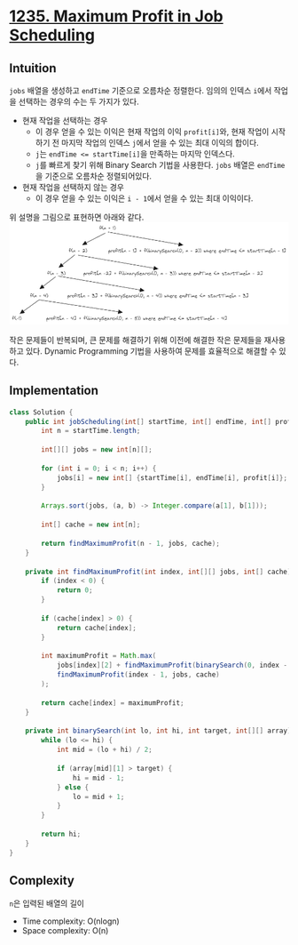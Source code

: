 # [1235. Maximum Profit in Job Scheduling](https://leetcode.com/problems/maximum-profit-in-job-scheduling/)

## Intuition
`jobs` 배열을 생성하고 `endTime` 기준으로 오름차순 정렬한다. 임의의 인덱스 `i`에서 작업을 선택하는 경우의 수는 두 가지가 있다.
- 현재 작업을 선택하는 경우
  - 이 경우 얻을 수 있는 이익은 현재 작업의 이익 `profit[i]`와, 현재 작업이 시작하기 전 마지막 작업의 인덱스 `j`에서 얻을 수 있는 최대 이익의 합이다.
  - `j`는 `endTime <= startTime[i]`을 만족하는 마지막 인덱스다.
  - `j`를 빠르게 찾기 위해 Binary Search 기법을 사용한다. `jobs` 배열은 `endTime`을 기준으로 오름차순 정렬되어있다.
- 현재 작업을 선택하지 않는 경우
  - 이 경우 얻을 수 있는 이익은 `i - 1`에서 얻을 수 있는 최대 이익이다.

위 설명을 그림으로 표현하면 아래와 같다.\
![1235-01.png](../img/1235-01.png)

작은 문제들이 반복되며, 큰 문제를 해결하기 위해 이전에 해결한 작은 문제들을 재사용하고 있다. Dynamic Programming 기법을 사용하여 문제를 효율적으로 해결할 수 있다.

## Implementation
```java
class Solution {
    public int jobScheduling(int[] startTime, int[] endTime, int[] profit) {
        int n = startTime.length;

        int[][] jobs = new int[n][];

        for (int i = 0; i < n; i++) {
            jobs[i] = new int[] {startTime[i], endTime[i], profit[i]};
        }

        Arrays.sort(jobs, (a, b) -> Integer.compare(a[1], b[1]));

        int[] cache = new int[n];

        return findMaximumProfit(n - 1, jobs, cache);
    }

    private int findMaximumProfit(int index, int[][] jobs, int[] cache) {
        if (index < 0) {
            return 0;
        }

        if (cache[index] > 0) {
            return cache[index];
        }

        int maximumProfit = Math.max(
            jobs[index][2] + findMaximumProfit(binarySearch(0, index - 1, jobs[index][0], jobs), jobs, cache),
            findMaximumProfit(index - 1, jobs, cache)
        );

        return cache[index] = maximumProfit;
    }

    private int binarySearch(int lo, int hi, int target, int[][] array) {
        while (lo <= hi) {
            int mid = (lo + hi) / 2;

            if (array[mid][1] > target) {
                hi = mid - 1;
            } else {
                lo = mid + 1;
            }
        }
        
        return hi;
    }
}
```

## Complexity
`n`은 입력된 배열의 길이
- Time complexity: O(nlogn)
- Space complexity: O(n)
